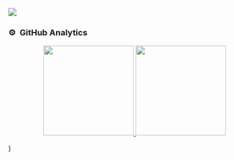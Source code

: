 
![](https://komarev.com/ghpvc/?username=Hadi-Prassetio&color=blue)

### ⚙️ &nbsp;GitHub Analytics

<p align="center">
<a href="https://github.com/Hadi-Prassetio">
  <img height="180em" src="https://github-readme-stats-eight-theta.vercel.app/api?username=Hadi-Prassetio&show_icons=true&theme=algolia&include_all_commits=true&count_private=true&cache_seconds=3200"/>
  <img height="180em" src="https://github-readme-stats-eight-theta.vercel.app/api/top-langs/?username=Hadi-Prassetio&layout=compact&langs_count=8&theme=algolia&include_all_commits=true&count_private=true"/>
</a>
</p>)
